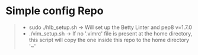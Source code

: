 # Simple config Repo
> - sudo  ./hlb_setup.sh -> Will set up the Betty Linter and pep8 v=1.7.0
> - ./vim_setup.sh       -> If no '.vimrc' file is present at the home directory,
    this script will copy the one inside this repo to the home directory '~'
